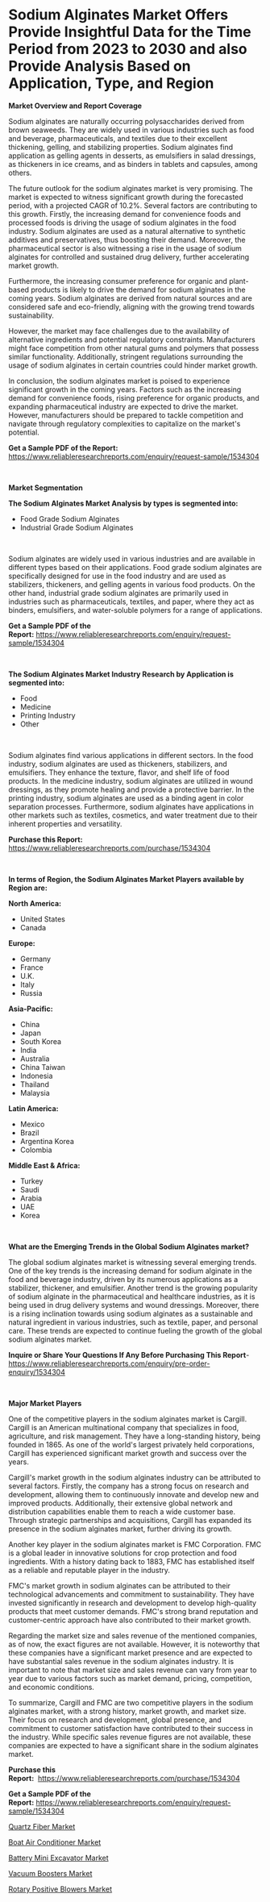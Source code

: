 <p><h1>Sodium Alginates Market Offers Provide Insightful Data for the Time Period from 2023 to 2030 and also Provide Analysis Based on Application, Type, and Region</h1></p><p><strong>Market Overview and Report Coverage</strong></p>
<p><p>Sodium alginates are naturally occurring polysaccharides derived from brown seaweeds. They are widely used in various industries such as food and beverage, pharmaceuticals, and textiles due to their excellent thickening, gelling, and stabilizing properties. Sodium alginates find application as gelling agents in desserts, as emulsifiers in salad dressings, as thickeners in ice creams, and as binders in tablets and capsules, among others.</p><p>The future outlook for the sodium alginates market is very promising. The market is expected to witness significant growth during the forecasted period, with a projected CAGR of 10.2%. Several factors are contributing to this growth. Firstly, the increasing demand for convenience foods and processed foods is driving the usage of sodium alginates in the food industry. Sodium alginates are used as a natural alternative to synthetic additives and preservatives, thus boosting their demand. Moreover, the pharmaceutical sector is also witnessing a rise in the usage of sodium alginates for controlled and sustained drug delivery, further accelerating market growth.</p><p>Furthermore, the increasing consumer preference for organic and plant-based products is likely to drive the demand for sodium alginates in the coming years. Sodium alginates are derived from natural sources and are considered safe and eco-friendly, aligning with the growing trend towards sustainability.</p><p>However, the market may face challenges due to the availability of alternative ingredients and potential regulatory constraints. Manufacturers might face competition from other natural gums and polymers that possess similar functionality. Additionally, stringent regulations surrounding the usage of sodium alginates in certain countries could hinder market growth.</p><p>In conclusion, the sodium alginates market is poised to experience significant growth in the coming years. Factors such as the increasing demand for convenience foods, rising preference for organic products, and expanding pharmaceutical industry are expected to drive the market. However, manufacturers should be prepared to tackle competition and navigate through regulatory complexities to capitalize on the market's potential.</p></p>
<p><strong>Get a Sample PDF of the Report:</strong> <a href="https://www.reliableresearchreports.com/enquiry/request-sample/1534304">https://www.reliableresearchreports.com/enquiry/request-sample/1534304</a></p>
<p>&nbsp;</p>
<p><strong>Market Segmentation</strong></p>
<p><strong>The Sodium Alginates Market Analysis by types is segmented into:</strong></p>
<p><ul><li>Food Grade Sodium Alginates</li><li>Industrial Grade Sodium Alginates</li></ul></p>
<p>&nbsp;</p>
<p><p>Sodium alginates are widely used in various industries and are available in different types based on their applications. Food grade sodium alginates are specifically designed for use in the food industry and are used as stabilizers, thickeners, and gelling agents in various food products. On the other hand, industrial grade sodium alginates are primarily used in industries such as pharmaceuticals, textiles, and paper, where they act as binders, emulsifiers, and water-soluble polymers for a range of applications.</p></p>
<p><strong>Get a Sample PDF of the Report:</strong>&nbsp;<a href="https://www.reliableresearchreports.com/enquiry/request-sample/1534304">https://www.reliableresearchreports.com/enquiry/request-sample/1534304</a></p>
<p>&nbsp;</p>
<p><strong>The Sodium Alginates Market Industry Research by Application is segmented into:</strong></p>
<p><ul><li>Food</li><li>Medicine</li><li>Printing Industry</li><li>Other</li></ul></p>
<p>&nbsp;</p>
<p><p>Sodium alginates find various applications in different sectors. In the food industry, sodium alginates are used as thickeners, stabilizers, and emulsifiers. They enhance the texture, flavor, and shelf life of food products. In the medicine industry, sodium alginates are utilized in wound dressings, as they promote healing and provide a protective barrier. In the printing industry, sodium alginates are used as a binding agent in color separation processes. Furthermore, sodium alginates have applications in other markets such as textiles, cosmetics, and water treatment due to their inherent properties and versatility.</p></p>
<p><strong>Purchase this Report:</strong>&nbsp; <a href="https://www.reliableresearchreports.com/purchase/1534304">https://www.reliableresearchreports.com/purchase/1534304</a></p>
<p>&nbsp;</p>
<p><strong>In terms of Region, the Sodium Alginates Market Players available by Region are:</strong></p>
<p>
    <p> <strong> North America: </strong>
        <ul>
            <li>United States</li>
            <li>Canada</li>
        </ul>
        </p> 
    <p> <strong> Europe: </strong>
        <ul>
            <li>Germany</li>
            <li>France</li>
            <li>U.K.</li>
            <li>Italy</li>
            <li>Russia</li>
        </ul>
        </p> 
    <p> <strong> Asia-Pacific: </strong>
        <ul>
            <li>China</li>
            <li>Japan</li>
            <li>South Korea</li>
            <li>India</li>
            <li>Australia</li>
            <li>China Taiwan</li>
            <li>Indonesia</li>
            <li>Thailand</li>
            <li>Malaysia</li>
        </ul>
        </p> 
    <p> <strong> Latin America: </strong>
        <ul>
            <li>Mexico</li>
            <li>Brazil</li>
            <li>Argentina Korea</li>
            <li>Colombia</li>
        </ul>
        </p> 
    <p> <strong> Middle East & Africa: </strong>
        <ul>
            <li>Turkey</li>
            <li>Saudi</li>
            <li>Arabia</li>
            <li>UAE</li>
            <li>Korea</li>
        </ul>
    </p>
    </p>
<p>&nbsp;</p>
<p><strong>What are the Emerging Trends in the Global Sodium Alginates market?</strong></p>
<p><p>The global sodium alginates market is witnessing several emerging trends. One of the key trends is the increasing demand for sodium alginate in the food and beverage industry, driven by its numerous applications as a stabilizer, thickener, and emulsifier. Another trend is the growing popularity of sodium alginate in the pharmaceutical and healthcare industries, as it is being used in drug delivery systems and wound dressings. Moreover, there is a rising inclination towards using sodium alginates as a sustainable and natural ingredient in various industries, such as textile, paper, and personal care. These trends are expected to continue fueling the growth of the global sodium alginates market.</p></p>
<p><strong>Inquire or Share Your Questions If Any Before Purchasing This Report</strong>- <a href="https://www.reliableresearchreports.com/enquiry/pre-order-enquiry/1534304">https://www.reliableresearchreports.com/enquiry/pre-order-enquiry/1534304</a></p>
<p>&nbsp;</p>
<p><strong>Major Market Players</strong></p>
<p><p>One of the competitive players in the sodium alginates market is Cargill. Cargill is an American multinational company that specializes in food, agriculture, and risk management. They have a long-standing history, being founded in 1865. As one of the world's largest privately held corporations, Cargill has experienced significant market growth and success over the years.</p><p>Cargill's market growth in the sodium alginates industry can be attributed to several factors. Firstly, the company has a strong focus on research and development, allowing them to continuously innovate and develop new and improved products. Additionally, their extensive global network and distribution capabilities enable them to reach a wide customer base. Through strategic partnerships and acquisitions, Cargill has expanded its presence in the sodium alginates market, further driving its growth.</p><p>Another key player in the sodium alginates market is FMC Corporation. FMC is a global leader in innovative solutions for crop protection and food ingredients. With a history dating back to 1883, FMC has established itself as a reliable and reputable player in the industry.</p><p>FMC's market growth in sodium alginates can be attributed to their technological advancements and commitment to sustainability. They have invested significantly in research and development to develop high-quality products that meet customer demands. FMC's strong brand reputation and customer-centric approach have also contributed to their market growth.</p><p>Regarding the market size and sales revenue of the mentioned companies, as of now, the exact figures are not available. However, it is noteworthy that these companies have a significant market presence and are expected to have substantial sales revenue in the sodium alginates industry. It is important to note that market size and sales revenue can vary from year to year due to various factors such as market demand, pricing, competition, and economic conditions.</p><p>To summarize, Cargill and FMC are two competitive players in the sodium alginates market, with a strong history, market growth, and market size. Their focus on research and development, global presence, and commitment to customer satisfaction have contributed to their success in the industry. While specific sales revenue figures are not available, these companies are expected to have a significant share in the sodium alginates market.</p></p>
<p><strong>Purchase this Report:</strong>&nbsp;&nbsp;<a href="https://www.reliableresearchreports.com/purchase/1534304">https://www.reliableresearchreports.com/purchase/1534304</a></p>
<p></p>
<p><strong>Get a Sample PDF of the Report:</strong>&nbsp;<a href="https://www.reliableresearchreports.com/enquiry/request-sample/1534304">https://www.reliableresearchreports.com/enquiry/request-sample/1534304</a></p>
<p><p><a href="https://github.com/GroverBarry/Market-Research-Report-List-2/blob/main/quartz-fiber-market.md">Quartz Fiber Market</a></p><p><a href="https://medium.com/@theomorar2000/boat-air-conditioner-market-insights-into-market-cagr-market-trends-and-growth-strategies-71a9f52b70d8">Boat Air Conditioner Market</a></p><p><a href="https://medium.com/@tonikuhic/battery-mini-excavator-market-research-report-its-history-and-forecast-2023-to-2030-bc605ed95fab">Battery Mini Excavator Market</a></p><p><a href="https://medium.com/@audieyost1952/vacuum-boosters-market-research-report-its-history-and-forecast-2023-to-2030-2606ee271601">Vacuum Boosters Market</a></p><p><a href="https://medium.com/@beaugrant15/rotary-positive-blowers-market-trends-and-market-analysis-forecasted-for-period-2023-2030-bdd0541db957">Rotary Positive Blowers Market</a></p></p>